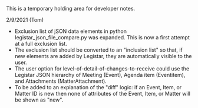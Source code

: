 This is a temporary holding area for developer notes.

2/9/2021 (Tom)
* Exclusion list of jSON data elements in python legistar_json_file_compare.py was expanded. This is now a first attempt at a full exclusion list.
* The exclusion list should be converted to an "inclusion list" so that, if new elements are added by Legistar, they are automatically visible to the user.
* The user option for level-of-detail-of-changes-to-receive could use the Legistar JSON hierarchy of Meeting (Event), Agenda item (Eventitem), and Attachments (MatterAttachment).
* To be added to an explanation of the "diff" logic: if an Event, Item, or Matter ID is new then none of attributes of the Event, Item, or Matter will be shown as "new".
